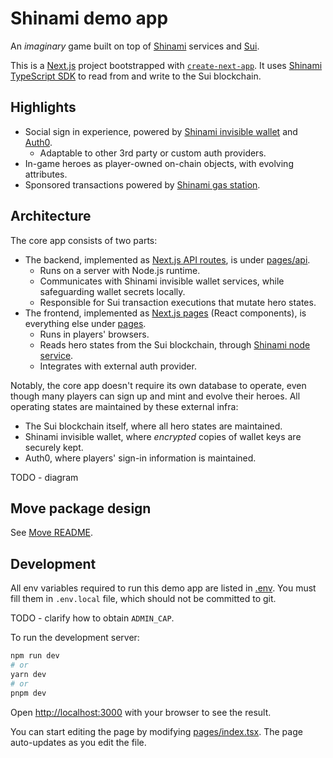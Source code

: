 # Shinami demo app

An _imaginary_ game built on top of [Shinami](https://shinami.com) services and [Sui](https://sui.io/).

This is a [Next.js](https://nextjs.org/) project bootstrapped with [`create-next-app`](https://github.com/vercel/next.js/tree/canary/packages/create-next-app).
It uses [Shinami TypeScript SDK](https://www.npmjs.com/package/shinami) to read from and write to the Sui blockchain.

## Highlights

- Social sign in experience, powered by [Shinami invisible wallet](https://www.shinami.com/invisible-wallet) and [Auth0](https://auth0.com/).
  - Adaptable to other 3rd party or custom auth providers.
- In-game heroes as player-owned on-chain objects, with evolving attributes.
- Sponsored transactions powered by [Shinami gas station](https://www.shinami.com/gas-station).

## Architecture

The core app consists of two parts:

- The backend, implemented as [Next.js API routes](https://nextjs.org/docs/pages/building-your-application/routing/api-routes), is under [pages/api](pages/api/).
  - Runs on a server with Node.js runtime.
  - Communicates with Shinami invisible wallet services, while safeguarding wallet secrets locally.
  - Responsible for Sui transaction executions that mutate hero states.
- The frontend, implemented as [Next.js pages](https://nextjs.org/docs/pages/building-your-application/routing/pages-and-layouts) (React components), is everything else under [pages](pages/).
  - Runs in players' browsers.
  - Reads hero states from the Sui blockchain, through [Shinami node service](https://www.shinami.com/node).
  - Integrates with external auth provider.

Notably, the core app doesn't require its own database to operate, even though many players can sign up and mint and evolve their heroes.
All operating states are maintained by these external infra:

- The Sui blockchain itself, where all hero states are maintained.
- Shinami invisible wallet, where _encrypted_ copies of wallet keys are securely kept.
- Auth0, where players' sign-in information is maintained.

TODO - diagram

## Move package design

See [Move README](move/README.md).

## Development

All env variables required to run this demo app are listed in [.env](.env).
You must fill them in `.env.local` file, which should not be committed to git.

TODO - clarify how to obtain `ADMIN_CAP`.

To run the development server:

```bash
npm run dev
# or
yarn dev
# or
pnpm dev
```

Open [http://localhost:3000](http://localhost:3000) with your browser to see the result.

You can start editing the page by modifying [pages/index.tsx](pages/index.tsx). The page auto-updates as you edit the file.

